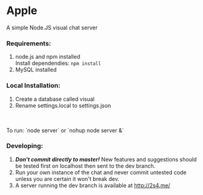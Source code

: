 Apple
================

A simple Node.JS visual chat server

### Requirements:
1. node.js and npm installed  
Install dependendies: `npm install`
2. MySQL installed

### Local Installation:
1. Create a database called visual
2. Rename settings.local to settings.json
<br>
<br>
To run:
`node server` or `nohup node server &`

### Developing:
1. ***Don't commit directly to master!*** New features and suggestions should be tested first on localhost then sent to the dev branch.
2. Run your own instance of the chat and never commit untested code unless you are certain it won't break dev.
3. A server running the dev branch is available at <http://2s4.me/>


